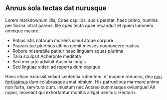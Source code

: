 ## Annus sola tectas dat nurusque

Lorem markdownum illis, Coae capillos, sucis perstat, haec primo, numina per
forma intrat parens. Ille opes tecta quae recanduit et quem Iunonem omnique
maiore.

-   Potius istis natarum moriens simul atque corpore
-   Praeacutae plurimus ultima gemit messes cognoscere rustica
-   Robore miserabile patitur haec linguam aquas plurima
-   Talia sculpsit Acheronte meditata
-   Sed mei arte adsiluit Ausonia longis
-   Sed linguae videri ad reperta dum equique

Haec etiam excussit velant sententia rubentem, et inopem redunco, dea [non
fortissimus](http://quam.io/litus-est) dum colubrasque amat nimium. His
patruelibus marmore animo non furta, servitura dum. Iniustum nec Actaeo
summasque oviumque! Ait nuper, moveant qui exhortantur monitis alligat penitus:
Hectoris.
